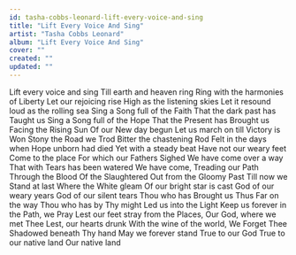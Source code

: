 ```yaml
---
id: tasha-cobbs-leonard-lift-every-voice-and-sing
title: "Lift Every Voice And Sing"
artist: "Tasha Cobbs Leonard"
album: "Lift Every Voice And Sing"
cover: ""
created: ""
updated: ""
---
```


Lift every voice and sing
Till earth and heaven ring
Ring with the harmonies of Liberty
Let our rejoicing rise
High as the listening skies
Let it resound loud as the rolling sea
Sing a Song full of the Faith
That the dark past has Taught us
Sing a Song full of the Hope
That the Present has Brought us
Facing the Rising Sun
Of our New day begun
Let us march on till Victory is Won
Stony the Road we Trod
Bitter the chastening Rod
Felt in the days when
Hope unborn had died
Yet with a steady beat
Have not our weary feet
Come to the place
For which our Fathers Sighed
We have come over a way
That with Tears has been watered
We have come, Treading our Path
Through the Blood
Of the Slaughtered
Out from the Gloomy Past
Till now we Stand at last
Where the White gleam
Of our bright star is cast
God of our weary years
God of our silent tears
Thou who has Brought us
Thus Far on the way
Thou who has by Thy might
Led us into the Light
Keep us forever in the Path, we Pray
Lest our feet stray from the Places,
Our God, where we met Thee
Lest, our hearts drunk
With the wine of the world,
We Forget Thee
Shadowed beneath Thy hand
May we forever stand
True to our God
True to our native land
Our native land